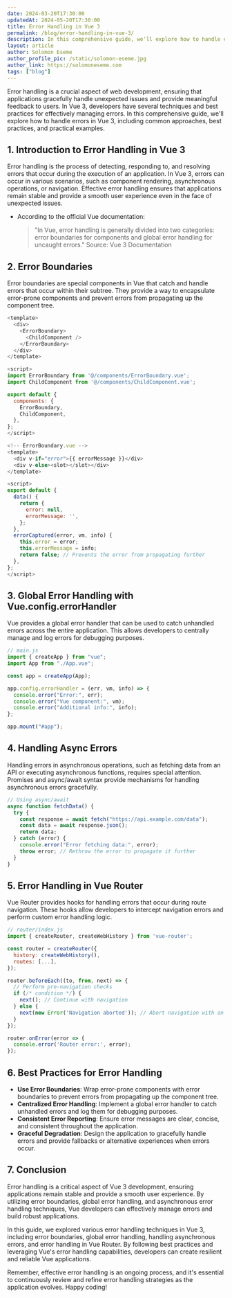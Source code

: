 ```yaml
---
date: 2024-03-20T17:30:00
updatedAt: 2024-05-20T17:30:00
title: Error Handling in Vue 3
permalink: /blog/error-handling-in-vue-3/
description: In this comprehensive guide, we'll explore how to handle errors in Vue 3, including common approaches, best practices, and practical examples.
layout: article
author: Solomon Eseme
author_profile_pic: /static/solomon-eseme.jpg
author_link: https://solomoneseme.com
tags: ["blog"]
---
```


Error handling is a crucial aspect of web development, ensuring that applications gracefully handle unexpected issues and provide meaningful feedback to users. In Vue 3, developers have several techniques and best practices for effectively managing errors. In this comprehensive guide, we'll explore how to handle errors in Vue 3, including common approaches, best practices, and practical examples.

## **1. Introduction to Error Handling in Vue 3**

Error handling is the process of detecting, responding to, and resolving errors that occur during the execution of an application. In Vue 3, errors can occur in various scenarios, such as component rendering, asynchronous operations, or navigation. Effective error handling ensures that applications remain stable and provide a smooth user experience even in the face of unexpected issues.

- According to the official Vue documentation:
  > "In Vue, error handling is generally divided into two categories: error boundaries for components and global error handling for uncaught errors."
  > Source: Vue 3 Documentation

## **2. Error Boundaries**

Error boundaries are special components in Vue that catch and handle errors that occur within their subtree. They provide a way to encapsulate error-prone components and prevent errors from propagating up the component tree.

```js
<template>
  <div>
    <ErrorBoundary>
      <ChildComponent />
    </ErrorBoundary>
  </div>
</template>

<script>
import ErrorBoundary from '@/components/ErrorBoundary.vue';
import ChildComponent from '@/components/ChildComponent.vue';

export default {
  components: {
    ErrorBoundary,
    ChildComponent,
  },
};
</script>
```

```js
<!-- ErrorBoundary.vue -->
<template>
  <div v-if="error">{{ errorMessage }}</div>
  <div v-else><slot></slot></div>
</template>

<script>
export default {
  data() {
    return {
      error: null,
      errorMessage: '',
    };
  },
  errorCaptured(error, vm, info) {
    this.error = error;
    this.errorMessage = info;
    return false; // Prevents the error from propagating further
  },
};
</script>
```

## **3. Global Error Handling with Vue.config.errorHandler**

Vue provides a global error handler that can be used to catch unhandled errors across the entire application. This allows developers to centrally manage and log errors for debugging purposes.

```js
// main.js
import { createApp } from "vue";
import App from "./App.vue";

const app = createApp(App);

app.config.errorHandler = (err, vm, info) => {
  console.error("Error:", err);
  console.error("Vue component:", vm);
  console.error("Additional info:", info);
};

app.mount("#app");
```

## **4. Handling Async Errors**

Handling errors in asynchronous operations, such as fetching data from an API or executing asynchronous functions, requires special attention. Promises and async/await syntax provide mechanisms for handling asynchronous errors gracefully.

```js
// Using async/await
async function fetchData() {
  try {
    const response = await fetch("https://api.example.com/data");
    const data = await response.json();
    return data;
  } catch (error) {
    console.error("Error fetching data:", error);
    throw error; // Rethrow the error to propagate it further
  }
}
```

## **5. Error Handling in Vue Router**

Vue Router provides hooks for handling errors that occur during route navigation. These hooks allow developers to intercept navigation errors and perform custom error handling logic.

```js
// router/index.js
import { createRouter, createWebHistory } from 'vue-router';

const router = createRouter({
  history: createWebHistory(),
  routes: [...],
});

router.beforeEach((to, from, next) => {
  // Perform pre-navigation checks
  if (/* condition */) {
    next(); // Continue with navigation
  } else {
    next(new Error('Navigation aborted')); // Abort navigation with an error
  }
});

router.onError(error => {
  console.error('Router error:', error);
});
```

## **6. Best Practices for Error Handling**

- **Use Error Boundaries**: Wrap error-prone components with error boundaries to prevent errors from propagating up the component tree.
- **Centralized Error Handling**: Implement a global error handler to catch unhandled errors and log them for debugging purposes.
- **Consistent Error Reporting**: Ensure error messages are clear, concise, and consistent throughout the application.
- **Graceful Degradation**: Design the application to gracefully handle errors and provide fallbacks or alternative experiences when errors occur.

## **7. Conclusion**

Error handling is a critical aspect of Vue 3 development, ensuring applications remain stable and provide a smooth user experience. By utilizing error boundaries, global error handling, and asynchronous error handling techniques, Vue developers can effectively manage errors and build robust applications.

In this guide, we explored various error handling techniques in Vue 3, including error boundaries, global error handling, handling asynchronous errors, and error handling in Vue Router. By following best practices and leveraging Vue's error handling capabilities, developers can create resilient and reliable Vue applications.

Remember, effective error handling is an ongoing process, and it's essential to continuously review and refine error handling strategies as the application evolves. Happy coding!
